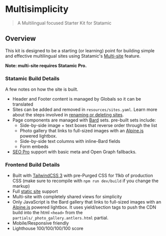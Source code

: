 <!-- statamic:hide -->
# Multisimplicity
> A Multilingual focused Starter Kit for Statamic

<!-- /statamic:hide -->

## Overview

This kit is designed to be a starting (or learning) point for building simple and effective multilingual sites using Statamic's [Multi-site](https://statamic.dev/multi-site) feature.

**Note: multi-site requires Statamic Pro.**

### Statamic Build Details

A few notes on how the site is built.

- Header and Footer content is managed by Globals so it can be translated
- Sites can be added and removed in `resources/sites.yaml`. Learn more about the steps involved in [renaming or deleting sites](https://statamic.dev/multi-site#renaming-a-site).
- Page components are managed with [Bard](https://statamic.dev/fieldtypes/bard) sets. pre-built sets include:
    - Side-by-side image + text boxes that reverse order through the list
    - Photo gallery that links to full-sized images with an [Alpine.js](https://alpinejs.dev) powered lightbox.
    - Side-by-side text columns with inline-Bard fields
    - Form embeds
- [SEO Pro](https://statamic.com/addons/statamic/seo-pro) support with basic meta and Open Graph fallbacks.
### Frontend Build Details

- Built with [TailwindCSS 3](https://tailwindcss.com) with pre-Purged CSS for 11kb of production CSS (make sure to recompile with `npm run dev/build` if you change the markup)
- Full [static site](https://github.com/statamic/ssg) support
- Multi-site with completely shared views for simplicity
- Only JavaScript is the Bard gallery that links to full-sized images with an [Alpine.js](https://alpinejs.dev) powered lightbox. It uses yield/section tags to push the CDN build into the html `<head>` from the `partials/_photo_gallery.antlers.html` partial.
- Mobile/Responsive friendly
- Lighthouse 100/100/100/100 score
